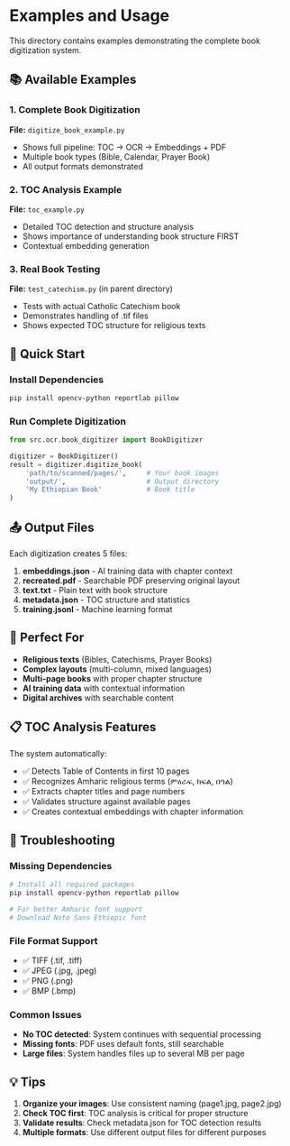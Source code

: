 # Examples and Usage

This directory contains examples demonstrating the complete book digitization system.

## 📚 Available Examples

### 1. Complete Book Digitization
**File:** `digitize_book_example.py`
- Shows full pipeline: TOC → OCR → Embeddings + PDF
- Multiple book types (Bible, Calendar, Prayer Book)
- All output formats demonstrated

### 2. TOC Analysis Example  
**File:** `toc_example.py`
- Detailed TOC detection and structure analysis
- Shows importance of understanding book structure FIRST
- Contextual embedding generation

### 3. Real Book Testing
**File:** `test_catechism.py` (in parent directory)
- Tests with actual Catholic Catechism book
- Demonstrates handling of .tif files
- Shows expected TOC structure for religious texts

## 🚀 Quick Start

### Install Dependencies
```bash
pip install opencv-python reportlab pillow
```

### Run Complete Digitization
```python
from src.ocr.book_digitizer import BookDigitizer

digitizer = BookDigitizer()
result = digitizer.digitize_book(
    'path/to/scanned/pages/',     # Your book images
    'output/',                    # Output directory
    'My Ethiopian Book'           # Book title
)
```

## 📤 Output Files

Each digitization creates 5 files:

1. **embeddings.json** - AI training data with chapter context
2. **recreated.pdf** - Searchable PDF preserving original layout
3. **text.txt** - Plain text with book structure
4. **metadata.json** - TOC structure and statistics  
5. **training.jsonl** - Machine learning format

## 🎯 Perfect For

- **Religious texts** (Bibles, Catechisms, Prayer Books)
- **Complex layouts** (multi-column, mixed languages)
- **Multi-page books** with proper chapter structure
- **AI training data** with contextual information
- **Digital archives** with searchable content

## 📋 TOC Analysis Features

The system automatically:
- ✅ Detects Table of Contents in first 10 pages
- ✅ Recognizes Amharic religious terms (ምዕራፍ, ክፍል, በዓል)
- ✅ Extracts chapter titles and page numbers
- ✅ Validates structure against available pages
- ✅ Creates contextual embeddings with chapter information

## 🔧 Troubleshooting

### Missing Dependencies
```bash
# Install all required packages
pip install opencv-python reportlab pillow

# For better Amharic font support
# Download Noto Sans Ethiopic font
```

### File Format Support
- ✅ TIFF (.tif, .tiff)
- ✅ JPEG (.jpg, .jpeg)
- ✅ PNG (.png)
- ✅ BMP (.bmp)

### Common Issues
- **No TOC detected**: System continues with sequential processing
- **Missing fonts**: PDF uses default fonts, still searchable
- **Large files**: System handles files up to several MB per page

## 💡 Tips

1. **Organize your images**: Use consistent naming (page1.jpg, page2.jpg)
2. **Check TOC first**: TOC analysis is critical for proper structure
3. **Validate results**: Check metadata.json for TOC detection results
4. **Multiple formats**: Use different output files for different purposes